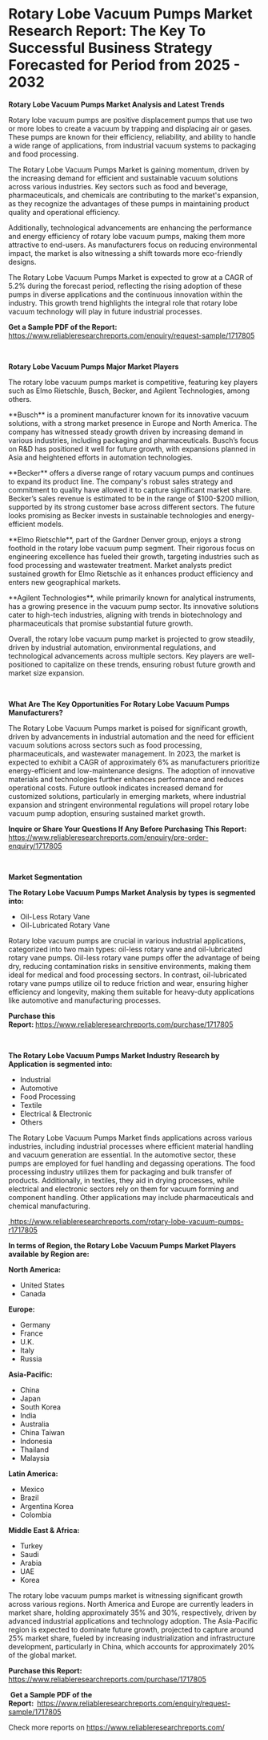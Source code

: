 <p><h1>Rotary Lobe Vacuum Pumps Market Research Report: The Key To Successful Business Strategy Forecasted for Period from 2025 - 2032</h1></p><p><strong>Rotary Lobe Vacuum Pumps Market Analysis and Latest Trends</strong></p>
<p><p>Rotary lobe vacuum pumps are positive displacement pumps that use two or more lobes to create a vacuum by trapping and displacing air or gases. These pumps are known for their efficiency, reliability, and ability to handle a wide range of applications, from industrial vacuum systems to packaging and food processing.</p><p>The Rotary Lobe Vacuum Pumps Market is gaining momentum, driven by the increasing demand for efficient and sustainable vacuum solutions across various industries. Key sectors such as food and beverage, pharmaceuticals, and chemicals are contributing to the market's expansion, as they recognize the advantages of these pumps in maintaining product quality and operational efficiency.</p><p>Additionally, technological advancements are enhancing the performance and energy efficiency of rotary lobe vacuum pumps, making them more attractive to end-users. As manufacturers focus on reducing environmental impact, the market is also witnessing a shift towards more eco-friendly designs.</p><p>The Rotary Lobe Vacuum Pumps Market is expected to grow at a CAGR of 5.2% during the forecast period, reflecting the rising adoption of these pumps in diverse applications and the continuous innovation within the industry. This growth trend highlights the integral role that rotary lobe vacuum technology will play in future industrial processes.</p></p>
<p><strong>Get a Sample PDF of the Report:&nbsp;</strong> <a href="https://www.reliableresearchreports.com/enquiry/request-sample/1717805?utm_campaign=2487&utm_medium=2&utm_source=Github&utm_content=ia&utm_term=10042025&utm_id=rotary-lobe-vacuum-pumps">https://www.reliableresearchreports.com/enquiry/request-sample/1717805</a></p>
<p>&nbsp;</p>
<p><strong>Rotary Lobe Vacuum Pumps Major Market Players</strong></p>
<p><p>The rotary lobe vacuum pumps market is competitive, featuring key players such as Elmo Rietschle, Busch, Becker, and Agilent Technologies, among others. </p><p>**Busch** is a prominent manufacturer known for its innovative vacuum solutions, with a strong market presence in Europe and North America. The company has witnessed steady growth driven by increasing demand in various industries, including packaging and pharmaceuticals. Busch’s focus on R&D has positioned it well for future growth, with expansions planned in Asia and heightened efforts in automation technologies.</p><p>**Becker** offers a diverse range of rotary vacuum pumps and continues to expand its product line. The company's robust sales strategy and commitment to quality have allowed it to capture significant market share. Becker’s sales revenue is estimated to be in the range of $100-$200 million, supported by its strong customer base across different sectors. The future looks promising as Becker invests in sustainable technologies and energy-efficient models.</p><p>**Elmo Rietschle**, part of the Gardner Denver group, enjoys a strong foothold in the rotary lobe vacuum pump segment. Their rigorous focus on engineering excellence has fueled their growth, targeting industries such as food processing and wastewater treatment. Market analysts predict sustained growth for Elmo Rietschle as it enhances product efficiency and enters new geographical markets.</p><p>**Agilent Technologies**, while primarily known for analytical instruments, has a growing presence in the vacuum pump sector. Its innovative solutions cater to high-tech industries, aligning with trends in biotechnology and pharmaceuticals that promise substantial future growth.</p><p>Overall, the rotary lobe vacuum pump market is projected to grow steadily, driven by industrial automation, environmental regulations, and technological advancements across multiple sectors. Key players are well-positioned to capitalize on these trends, ensuring robust future growth and market size expansion.</p></p>
<p>&nbsp;</p>
<p><strong>What Are The Key Opportunities For Rotary Lobe Vacuum Pumps Manufacturers?</strong></p>
<p><p>The Rotary Lobe Vacuum Pumps market is poised for significant growth, driven by advancements in industrial automation and the need for efficient vacuum solutions across sectors such as food processing, pharmaceuticals, and wastewater management. In 2023, the market is expected to exhibit a CAGR of approximately 6% as manufacturers prioritize energy-efficient and low-maintenance designs. The adoption of innovative materials and technologies further enhances performance and reduces operational costs. Future outlook indicates increased demand for customized solutions, particularly in emerging markets, where industrial expansion and stringent environmental regulations will propel rotary lobe vacuum pump adoption, ensuring sustained market growth.</p></p>
<p><strong>Inquire or Share Your Questions If Any Before Purchasing This Report:</strong> <a href="https://www.reliableresearchreports.com/enquiry/pre-order-enquiry/1717805?utm_campaign=2487&utm_medium=2&utm_source=Github&utm_content=ia&utm_term=10042025&utm_id=rotary-lobe-vacuum-pumps">https://www.reliableresearchreports.com/enquiry/pre-order-enquiry/1717805</a></p>
<p>&nbsp;</p>
<p><strong>Market Segmentation</strong></p>
<p><strong>The Rotary Lobe Vacuum Pumps Market Analysis by types is segmented into:</strong></p>
<p><ul><li>Oil-Less Rotary Vane</li><li>Oil-Lubricated Rotary Vane</li></ul></p>
<p><p>Rotary lobe vacuum pumps are crucial in various industrial applications, categorized into two main types: oil-less rotary vane and oil-lubricated rotary vane pumps. Oil-less rotary vane pumps offer the advantage of being dry, reducing contamination risks in sensitive environments, making them ideal for medical and food processing sectors. In contrast, oil-lubricated rotary vane pumps utilize oil to reduce friction and wear, ensuring higher efficiency and longevity, making them suitable for heavy-duty applications like automotive and manufacturing processes.</p></p>
<p><strong>Purchase this Report:&nbsp;</strong><a href="https://www.reliableresearchreports.com/purchase/1717805?utm_campaign=2487&utm_medium=2&utm_source=Github&utm_content=ia&utm_term=10042025&utm_id=rotary-lobe-vacuum-pumps">https://www.reliableresearchreports.com/purchase/1717805</a></p>
<p>&nbsp;</p>
<p><strong>The Rotary Lobe Vacuum Pumps Market Industry Research by Application is segmented into:</strong></p>
<p><ul><li>Industrial</li><li>Automotive</li><li>Food Processing</li><li>Textile</li><li>Electrical & Electronic</li><li>Others</li></ul></p>
<p><p>The Rotary Lobe Vacuum Pumps Market finds applications across various industries, including industrial processes where efficient material handling and vacuum generation are essential. In the automotive sector, these pumps are employed for fuel handling and degassing operations. The food processing industry utilizes them for packaging and bulk transfer of products. Additionally, in textiles, they aid in drying processes, while electrical and electronic sectors rely on them for vacuum forming and component handling. Other applications may include pharmaceuticals and chemical manufacturing.</p></p>
<p><a href="https://www.reliableresearchreports.com/rotary-lobe-vacuum-pumps-r1717805?utm_campaign=2487&utm_medium=2&utm_source=Github&utm_content=ia&utm_term=10042025&utm_id=rotary-lobe-vacuum-pumps">&nbsp;https://www.reliableresearchreports.com/rotary-lobe-vacuum-pumps-r1717805</a></p>
<p><strong>In terms of Region, the Rotary Lobe Vacuum Pumps Market Players available by Region are:</strong></p>
<p>
    <p> <strong> North America: </strong>
        <ul>
            <li>United States</li>
            <li>Canada</li>
        </ul>
        </p> 
    <p> <strong> Europe: </strong>
        <ul>
            <li>Germany</li>
            <li>France</li>
            <li>U.K.</li>
            <li>Italy</li>
            <li>Russia</li>
        </ul>
        </p> 
    <p> <strong> Asia-Pacific: </strong>
        <ul>
            <li>China</li>
            <li>Japan</li>
            <li>South Korea</li>
            <li>India</li>
            <li>Australia</li>
            <li>China Taiwan</li>
            <li>Indonesia</li>
            <li>Thailand</li>
            <li>Malaysia</li>
        </ul>
        </p> 
    <p> <strong> Latin America: </strong>
        <ul>
            <li>Mexico</li>
            <li>Brazil</li>
            <li>Argentina Korea</li>
            <li>Colombia</li>
        </ul>
        </p> 
    <p> <strong> Middle East & Africa: </strong>
        <ul>
            <li>Turkey</li>
            <li>Saudi</li>
            <li>Arabia</li>
            <li>UAE</li>
            <li>Korea</li>
        </ul>
    </p>
    </p>
<p><p>The rotary lobe vacuum pumps market is witnessing significant growth across various regions. North America and Europe are currently leaders in market share, holding approximately 35% and 30%, respectively, driven by advanced industrial applications and technology adoption. The Asia-Pacific region is expected to dominate future growth, projected to capture around 25% market share, fueled by increasing industrialization and infrastructure development, particularly in China, which accounts for approximately 20% of the global market.</p></p>
<p><strong>Purchase this Report: </strong><a href="https://www.reliableresearchreports.com/purchase/1717805?utm_campaign=2487&utm_medium=2&utm_source=Github&utm_content=ia&utm_term=10042025&utm_id=rotary-lobe-vacuum-pumps">https://www.reliableresearchreports.com/purchase/1717805</a></p>
<p>&nbsp;<strong>Get a Sample PDF of the Report:&nbsp;&nbsp;</strong><a href="https://www.reliableresearchreports.com/enquiry/request-sample/1717805?utm_campaign=2487&utm_medium=2&utm_source=Github&utm_content=ia&utm_term=10042025&utm_id=rotary-lobe-vacuum-pumps">https://www.reliableresearchreports.com/enquiry/request-sample/1717805</a></p>
<p><strong></strong></p>
<p>Check more reports on <a href="https://www.reliableresearchreports.com/?utm_campaign=2487&utm_medium=2&utm_source=Github&utm_content=ia&utm_term=10042025&utm_id=rotary-lobe-vacuum-pumps">https://www.reliableresearchreports.com/</a></p>